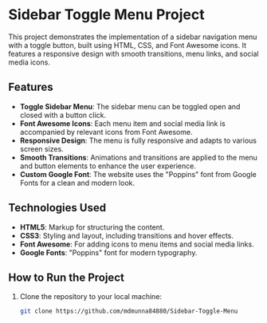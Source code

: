 # Sidebar Toggle Menu Project

This project demonstrates the implementation of a sidebar navigation menu with a toggle button, built using HTML, CSS, and Font Awesome icons. It features a responsive design with smooth transitions, menu links, and social media icons.

## Features

- **Toggle Sidebar Menu**: The sidebar menu can be toggled open and closed with a button click.
- **Font Awesome Icons**: Each menu item and social media link is accompanied by relevant icons from Font Awesome.
- **Responsive Design**: The menu is fully responsive and adapts to various screen sizes.
- **Smooth Transitions**: Animations and transitions are applied to the menu and button elements to enhance the user experience.
- **Custom Google Font**: The website uses the "Poppins" font from Google Fonts for a clean and modern look.

## Technologies Used

- **HTML5**: Markup for structuring the content.
- **CSS3**: Styling and layout, including transitions and hover effects.
- **Font Awesome**: For adding icons to menu items and social media links.
- **Google Fonts**: "Poppins" font for modern typography.

## How to Run the Project

1. Clone the repository to your local machine:
   ```bash
   git clone https://github.com/mdmunna84880/Sidebar-Toggle-Menu
